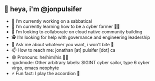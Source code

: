 ## :wave: heya, i'm @jonpulsifer

- 🔭 I’m currently working on a sabbatical
- 🌱 I’m currently learning how to be a cyber farmer 🚜💨
- 👯 I’m looking to collaborate on cloud native community building
- 🕵️ I’m looking for help with governance and engineering leadership
- 💬 Ask me about whatever you want, i won't bite 🌈
- 📫 How to reach me: jonathan [at] pulsifer [dot] ca
- 😄 Pronouns: he/him/his 👨‍🦲
- :godmode: Other arbitrary labels: SIGINT cyber sailor, type 6 cyber virgo, emacs neophyte
- ⚡ Fun fact: I play the accordion 🎵
